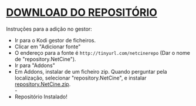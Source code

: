 # <a href="repository.NetCine">DOWNLOAD DO REPOSITÓRIO</a>

Instruções para a adição no gestor:


<p align="left">
  <ul>
    <li>Ir para o Kodi gestor de ficheiros.</li>
    <li>Clicar em "Adicionar fonte"</li>
    <li>O endereço para a fonte é <code>http://tinyurl.com/netcinerepo</code> (Dar o nome de "repository.NetCine").</li>
    <li>Ir para "Addons"</li>
    <li>Em Addons, instalar de um ficheiro zip. Quando perguntar pela localização, selecionar "repository.NetCine", e instalar <a href="repository.NetCine.zip">repository.NetCine.zip</a>.</li>
    -
    <li>Repositório Instalado!</li>
    
</ul>

                                      
                                       

</p>
